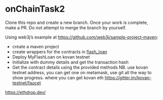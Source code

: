 # onChainTask2

Clone this repo and create a new branch. Once your work is complete, make a PR. Do not attempt to merge the branch by yourself.



Using web3j’s example at https://github.com/web3j/sample-project-maven:

- create a maven project
- create wrappers for the contracts in [flash_loan](../flash_loan)
- Deploy MyFlashLoan on kovan testnet
- Initialize with dummy details and get the transaction hash
- Get the contract details using the provided methods
NB. use kovan testnet address, you can get one on metamask, use git all the way to show progress. where you can get kovan eth https://gitter.im/kovan-testnet/faucet

https://ethdrop.dev/